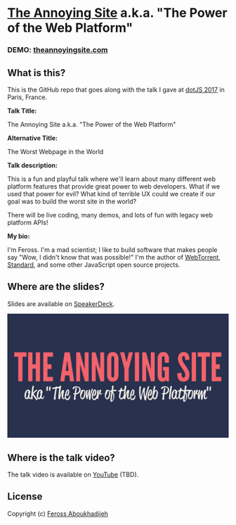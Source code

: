 # [The Annoying Site](https://theannoyingsite.com) a.k.a. "The Power of the Web Platform"

### DEMO: [theannoyingsite.com](https://theannoyingsite.com)

## What is this?

This is the GitHub repo that goes along with the talk I gave at [dotJS 2017](https://www.dotjs.io/) in Paris, France.

**Talk Title:**

The Annoying Site a.k.a. "The Power of the Web Platform"

**Alternative Title:**

The Worst Webpage in the World

**Talk description:**

This is a fun and playful talk where we'll learn about many different web platform features that provide great power to web developers. What if we used that power for evil? What kind of terrible UX could we create if our goal was to build the worst site in the world?

There will be live coding, many demos, and lots of fun with legacy web platform APIs!

**My bio:**

I'm Feross. I'm a mad scientist; I like to build software that makes people say "Wow, I didn't know that was possible!" I'm the author of [WebTorrent](https://webtorrent.io), [Standard](https://standardjs.com), and some other JavaScript open source projects.

## Where are the slides?

Slides are available on [SpeakerDeck][1].

[![The Annoying Site title slide](static/slides.png)][1]

[1]: https://speakerdeck.com/feross/the-annoying-site-aka-the-power-of-the-web-platform

## Where is the talk video?

The talk video is available on [YouTube](#) (TBD).

## License

Copyright (c) [Feross Aboukhadijeh](https://feross.org)
